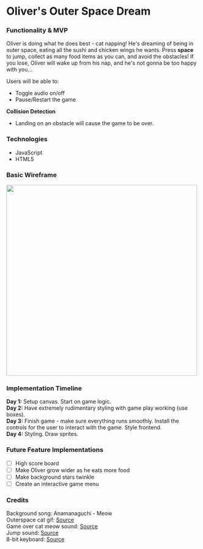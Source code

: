 # Oliver's Outer Space Dream


### Functionality & MVP
Oliver is doing what he does best - cat napping! He's dreaming of being in outer space, eating all the sushi and chicken wings he wants.  Press <b>space</b> to jump, collect as many food items as you can, and avoid the obstacles! If you lose, Oliver will wake up
from his nap, and he's not gonna be too happy with you...

Users will be able to:
- Toggle audio on/off
- Pause/Restart the game

<b>Collision Detection</b>
- Landing on an obstacle will cause the game to be over.

### Technologies
- JavaScript
- HTML5

### Basic Wireframe
<img src="https://s3.us-east-2.amazonaws.com/app-academy-portfolio/wireframe.png" width="500">

### Implementation Timeline
<b>Day 1:</b> Setup canvas. Start on game logic. <br/>
<b>Day 2:</b> Have extremely rudimentary styling with game play working (use boxes).<br/>
<b>Day 3:</b> Finish game - make sure everything runs smoothly. Install the controls for the user to interact with the game. Style frontend.<br/>
<b>Day 4:</b> Styling. Draw sprites.<br/>

### Future Feature Implementations
- [ ] High score board<br/>
- [ ] Make Oliver grow wider as he eats more food <br/>
- [ ] Make background stars twinkle <br/>
- [ ] Create an interactive game menu

### Credits
Background song: Anamanaguchi - Meow <br/>
Outerspace cat gif: <a  href="https://78.media.tumblr.com/4d6fb25b817d787557310fd9f855e05b/tumblr_ol823iKXBP1u4eu45o1_400.gif">Source</a> <br/>
Game over cat meow sound: <a href="https://freesound.org/people/InspectorJ/sounds/415209/">Source</a> <br/>
Jump sound: <a href="http://www.soundsboom.com/sound/47011/beeps-8bit-jump-10">Source</a> <br/>
8-bit keyboard: <a href="https://darokin.deviantart.com/art/Pixel-Art-Keyboard-297096800">Source</a>
